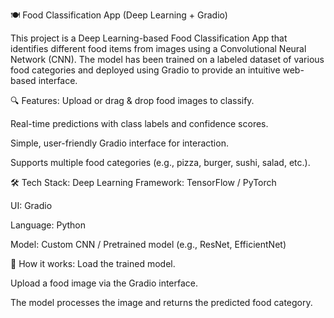 🍽️ Food Classification App (Deep Learning + Gradio)

This project is a Deep Learning-based Food Classification App that identifies different food items from images using a Convolutional Neural Network (CNN). The model has been trained on a labeled dataset of various food categories and deployed using Gradio to provide an intuitive web-based interface.

🔍 Features:
Upload or drag & drop food images to classify.

Real-time predictions with class labels and confidence scores.

Simple, user-friendly Gradio interface for interaction.

Supports multiple food categories (e.g., pizza, burger, sushi, salad, etc.).

🛠️ Tech Stack:
Deep Learning Framework: TensorFlow / PyTorch

UI: Gradio

Language: Python

Model: Custom CNN / Pretrained model (e.g., ResNet, EfficientNet)

🚀 How it works:
Load the trained model.

Upload a food image via the Gradio interface.

The model processes the image and returns the predicted food category.

